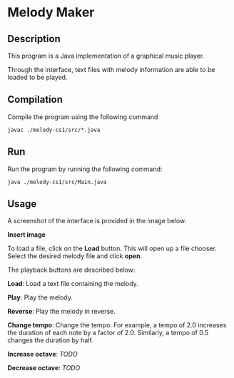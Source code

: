 # Melody Maker

## Description
This program is a Java implementation of a graphical music player.

Through the interface, text files with melody information are able to be loaded to be played.

## Compilation
Compile the program using the following command

`
javac ./melody-cs1/src/*.java
`

## Run
Run the program by running the following command:

`
java ./melody-cs1/src/Main.java
`

## Usage
A screenshot of the interface is provided in the image below.

**Insert image**

To load a file, click on the **Load** button. This will open up a file chooser. Select the desired melody file and click **open**.

The playback buttons are described below:

**Load**: Load a text file containing the melody.

**Play**: Play the melody.

**Reverse**: Play the melody in reverse.

**Change tempo**: Change the tempo. For example, a tempo of 2.0 increases the duration of each note by a factor of 2.0. Similarly, a tempo of 0.5 changes the duration by half.

**Increase octave**: *TODO*

**Decrease octave**: *TODO*
